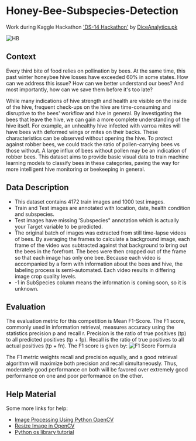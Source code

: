 # Honey-Bee-Subspecies-Detection
Work during Kaggle Hackathon ['DS-14 Hackathon'](https://www.kaggle.com/c/ds-14) by [DiceAnalytics.pk](http://diceanalytics.pk/)

<img src="https://dappimg.com/media/image/app/a1b66729fed64f2c9296b6c00510d2aa.png" alt="HB" class="center"/>

## Context
Every third bite of food relies on pollination by bees. At the same time, this past winter honeybee hive losses have exceeded 60% in some states. How can we address this issue? How can we better understand our bees? And most importantly, how can we save them before it's too late?

While many indications of hive strength and health are visible on the inside of the hive, frequent check-ups on the hive are time-consuming and disruptive to the bees' workflow and hive in general. By investigating the bees that leave the hive, we can gain a more complete understanding of the hive itself. For example, an unhealthy hive infected with varroa mites will have bees with deformed wings or mites on their backs. These characteristics can be observed without opening the hive. To protect against robber bees, we could track the ratio of pollen-carrying bees vs those without. A large influx of bees without pollen may be an indication of robber bees. This dataset aims to provide basic visual data to train machine learning models to classify bees in these categories, paving the way for more intelligent hive monitoring or beekeeping in general.

## Data Description
- This dataset contains 4172 train images and 1000 test images.
- Train and Test images are annotated with location, date, health condition and subspecies.
- Test images have missing 'Subspecies" annotation which is actually your Target variable to be predicted.
- The original batch of images was extracted from still time-lapse videos of bees. By averaging the frames to calculate a background image, each frame of the video was subtracted against that background to bring out the bees in the forefront. The bees were then cropped out of the frame so that each image has only one bee. Because each video is accompanied by a form with information about the bees and hive, the labeling process is semi-automated. Each video results in differing image crop quality levels.
- -1 in SubSpecies column means the information is coming soon, so it is unknown.

## Evaluation
The evaluation metric for this competition is Mean F1-Score. The F1 score, commonly used in information retrieval, measures accuracy using the statistics precision p and recall r. Precision is the ratio of true positives (tp) to all predicted positives (tp + fp). Recall is the ratio of true positives to all actual positives (tp + fn). The F1 score is given by:
<img src="https://miro.medium.com/max/752/1*UJxVqLnbSj42eRhasKeLOA.png" alt="F1 Score Formula" title="F1 Score Formula" />

The F1 metric weights recall and precision equally, and a good retrieval algorithm will maximize both precision and recall simultaneously. Thus, moderately good performance on both will be favored over extremely good performance on one and poor performance on the other.

## Help Material
Some more links for help:
- [Image Processing Using Python OpenCV](https://likegeeks.com/python-image-processing/)
- [Resize Image in OpenCV](https://medium.com/@manivannan_data/resize-image-using-opencv-python-d2cdbbc480f0)
- [Python os library tutorial](https://www.tutorialsteacher.com/python/os-module)
